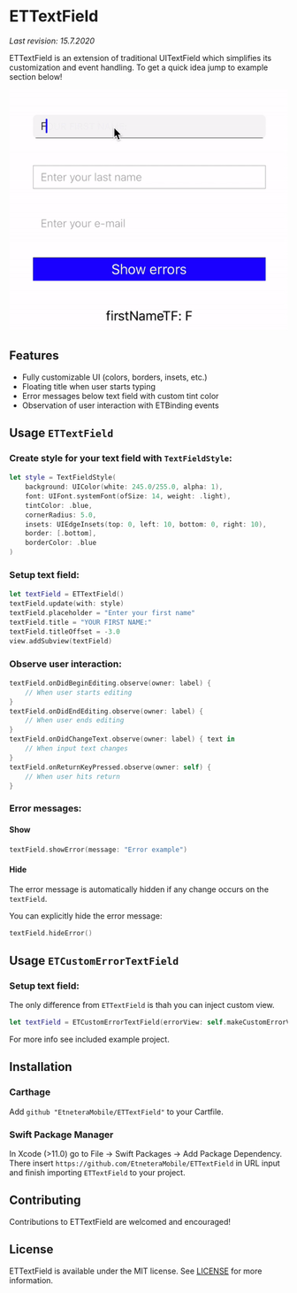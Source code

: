 # ETTextField

_Last revision: 15.7.2020_

ETTextField is an extension of traditional UITextField which simplifies its customization and event handling. To get a quick idea jump to example section below!

![Demo](Docs/demo.gif)

## Features
- Fully customizable UI (colors, borders, insets, etc.)
- Floating title when user starts typing
- Error messages below text field with custom tint color
- Observation of user interaction with ETBinding events

## Usage `ETTextField`
### Create style for your text field with `TextFieldStyle`:
```swift
let style = TextFieldStyle(
    background: UIColor(white: 245.0/255.0, alpha: 1),
    font: UIFont.systemFont(ofSize: 14, weight: .light),
    tintColor: .blue,
    cornerRadius: 5.0,
    insets: UIEdgeInsets(top: 0, left: 10, bottom: 0, right: 10),
    border: [.bottom],
    borderColor: .blue
)
```
### Setup text field:
```swift
let textField = ETTextField()
textField.update(with: style)
textField.placeholder = "Enter your first name"
textField.title = "YOUR FIRST NAME:"
textField.titleOffset = -3.0
view.addSubview(textField)
```
### Observe user interaction:
```swift
textField.onDidBeginEditing.observe(owner: label) {
    // When user starts editing
}
textField.onDidEndEditing.observe(owner: label) {
    // When user ends editing
}
textField.onDidChangeText.observe(owner: label) { text in
    // When input text changes
}
textField.onReturnKeyPressed.observe(owner: self) {
    // When user hits return
}
```

### Error messages:
#### Show
```swift
textField.showError(message: "Error example")
```

#### Hide
The error message is automatically hidden if any change occurs on the `textField`. 

You can explicitly hide the error message:
```swift
textField.hideError()
```

## Usage `ETCustomErrorTextField`

### Setup text field:
The only difference from `ETTextField` is thah you can inject custom view.
```swift
let textField = ETCustomErrorTextField(errorView: self.makeCustomErrorView())
```


For more info see included example project.

## Installation

### Carthage

Add `github "EtneteraMobile/ETTextField"` to your Cartfile.

### Swift Package Manager

In Xcode (>11.0) go to File -> Swift Packages -> Add Package Dependency. There insert `https://github.com/EtneteraMobile/ETTextField` in URL input and finish importing `ETTextField` to your project.

## Contributing

Contributions to ETTextField are welcomed and encouraged!

## License

ETTextField is available under the MIT license. See [LICENSE](LICENSE) for more information.
